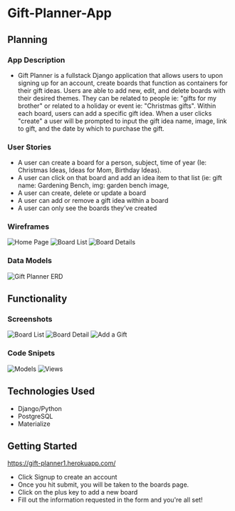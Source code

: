 # Gift-Planner-App
## Planning 
### App Description
-  Gift Planner is a fullstack Django application that allows users to upon signing up for an account, create boards that function as containers for their gift ideas. Users are able to add new, edit, and delete boards with their desired themes. They can be related to people ie: "gifts for my brother" or related to a holiday or event ie: "Christmas gifts". Within each board, users can add a specific gift idea. When a user clicks "create" a user will be prompted to input the gift idea name, image, link to gift, and the date by which to purchase the gift.

### User Stories
- A user can create a board for a person, subject, time of year (Ie: Christmas Ideas, Ideas for Mom, Birthday Ideas). 
- A user can click on that board and add an idea item to that list (ie: gift name: Gardening Bench, img: garden bench image, 
- A user can create, delete or update a board
- A user can add or remove a gift idea within a board 
- A user can only see the boards they’ve created 

### Wireframes
![Home Page](assets/Home%20Page.png)
![Board List](assets/Board%20List.png)
![Board Details](assets/Board%20Details.png)

### Data Models
![Gift Planner ERD](assets/Gift%20Planner%20ERD.png)

## Functionality
### Screenshots
![Board List](assets/Board%20List%20Page.png)
![Board Detail](assets/Board_Detail.png)
![Add a Gift](assets/Add%20a%20gift%20.png)

### Code Snipets
![Models](assets/Models.png)
![Views](assets/Views.png)

## Technologies Used
- Django/Python
- PostgreSQL 
- Materialize

## Getting Started
https://gift-planner1.herokuapp.com/

- Click Signup to create an account
- Once you hit submit, you will be taken to the boards page.
- Click on the plus key to add a new board
- Fill out the information requested in the form and you're all set!

